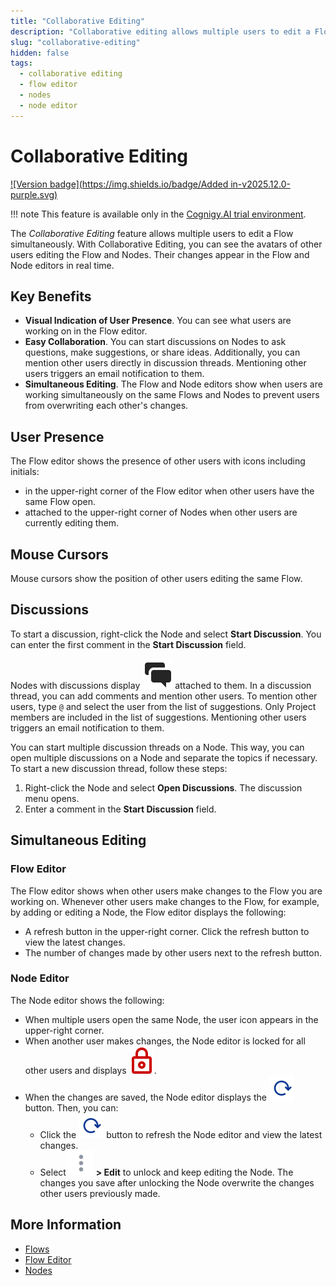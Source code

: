 ```yaml
---
title: "Collaborative Editing"
description: "Collaborative editing allows multiple users to edit a Flow simultaneously. With Collaborative Editing, you can see the avatars of other users editing the Flow and Nodes. Their changes appear in the Flow and Node editors in real time."
slug: "collaborative-editing"
hidden: false
tags:
  - collaborative editing
  - flow editor
  - nodes
  - node editor
---
```


# Collaborative Editing

[![Version badge](https://img.shields.io/badge/Added in-v2025.12.0-purple.svg)](../../../release-notes/2025.12.md)

!!! note
    This feature is available only in the [Cognigy.AI trial environment](https://trial.cognigy.ai/).

The _Collaborative Editing_ feature allows multiple users to edit a Flow simultaneously. With Collaborative Editing, you can see the avatars of other users editing the Flow and Nodes. Their changes appear in the Flow and Node editors in real time.

## Key Benefits

- **Visual Indication of User Presence**. You can see what users are working on in the Flow editor.
- **Easy Collaboration**. You can start discussions on Nodes to ask questions, make suggestions, or share ideas. Additionally, you can mention other users directly in discussion threads. Mentioning other users triggers an email notification to them.
- **Simultaneous Editing**. The Flow and Node editors show when users are working simultaneously on the same Flows and Nodes to prevent users from overwriting each other's changes.

## User Presence

The Flow editor shows the presence of other users with icons including initials:

- in the upper-right corner of the Flow editor when other users have the same Flow open.
- attached to the upper-right corner of Nodes when other users are currently editing them.

## Mouse Cursors

Mouse cursors show the position of other users editing the same Flow.

## Discussions

To start a discussion, right-click the Node and select **Start Discussion**. You can enter the first comment in the **Start Discussion** field.

Nodes with discussions display ![discussion-icon](../../../_assets/icons/discussion.svg) attached to them. In a discussion thread, you can add comments and mention other users. To mention other users, type `@` and select the user from the list of suggestions. Only Project members are included in the list of suggestions. Mentioning other users triggers an email notification to them.

You can start multiple discussion threads on a Node. This way, you can open multiple discussions on a Node and separate the topics if necessary. To start a new discussion thread, follow these steps:

1. Right-click the Node and select **Open Discussions**. The discussion menu opens.
2. Enter a comment in the **Start Discussion** field.

## Simultaneous Editing

### Flow Editor

The Flow editor shows when other users make changes to the Flow you are working on. Whenever other users make changes to the Flow, for example, by adding or editing a Node, the Flow editor displays the following:

- A refresh button in the upper-right corner. Click the refresh button to view the latest changes.
- The number of changes made by other users next to the refresh button.

### Node Editor

The Node editor shows the following:

- When multiple users open the same Node, the user icon appears in the upper-right corner.
- When another user makes changes, the Node editor is locked for all other users and displays ![lock-icon](../../../_assets/icons/node-lock.svg).
- When the changes are saved, the Node editor displays the ![refresh-icon](../../../_assets/icons/refresh.svg) button. Then, you can:
  - Click the ![refresh-icon](../../../_assets/icons/refresh.svg) button to refresh the Node editor and view the latest changes.
  - Select ![vertical-ellipsis](../../../_assets/icons/vertical-ellipsis.svg) **> Edit** to unlock and keep editing the Node. The changes you save after unlocking the Node overwrite the changes other users previously made.

## More Information

- [Flows](../flows/overview.md)
- [Flow Editor](../flows/flow-editor.md)
- [Nodes](../nodes/overview.md)
